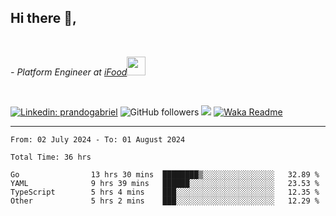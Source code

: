 <h2>Hi there  👋,</h2> </br>

<p><em>- Platform Engineer at <a href="https://www.ifood.com.br/">iFood</a><img src="https://media.giphy.com/media/WUlplcMpOCEmTGBtBW/giphy.gif" width="30"> 
</em></p></br>


[![Linkedin: prandogabriel](https://img.shields.io/badge/-prandogabriel-blue?style=flat-square&logo=Linkedin&logoColor=white&link=https://www.linkedin.com/in/prandogabriel/)](https://www.linkedin.com/in/prandogabriel)
![GitHub followers](https://img.shields.io/github/followers/prandogabriel?label=Follow&style=social)
![](https://visitor-badge.glitch.me/badge?page_id=prandogabriel.prandogabriel)
[![Waka Readme](https://github.com/prandogabriel/prandogabriel/actions/workflows/update-stats.yml.yml/badge.svg)](https://github.com/prandogabriel/prandogabriel/actions/workflows/update-stats.yml.yml)

---

<!--START_SECTION:waka-->

```golang
From: 02 July 2024 - To: 01 August 2024

Total Time: 36 hrs

Go                13 hrs 30 mins  ████████▒░░░░░░░░░░░░░░░░   32.89 %
YAML              9 hrs 39 mins   ██████░░░░░░░░░░░░░░░░░░░   23.53 %
TypeScript        5 hrs 4 mins    ███░░░░░░░░░░░░░░░░░░░░░░   12.35 %
Other             5 hrs 2 mins    ███░░░░░░░░░░░░░░░░░░░░░░   12.29 %
```

<!--END_SECTION:waka-->
